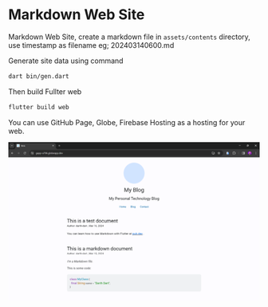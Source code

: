 # Markdown Web Site

Markdown Web Site, create a markdown file in `assets/contents` directory, use timestamp as filename eg; 202403140600.md

Generate site data using command

```bash
dart bin/gen.dart
```

Then build Fullter web

```bash
flutter build web
```

You can use GitHub Page, Globe, Firebase Hosting as a hosting for your web.

![](/screenshots/screenshot01.png)
